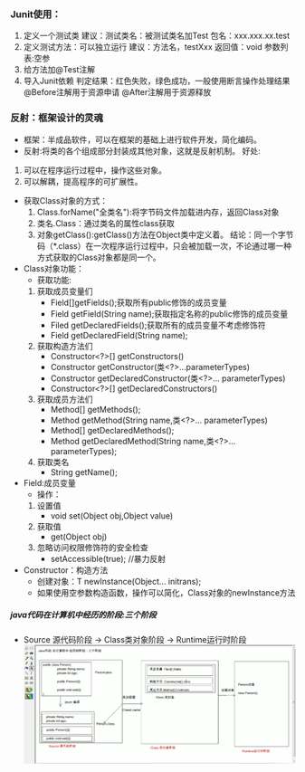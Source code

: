 ### Junit使用：
1. 定义一个测试类
建议：测试类名：被测试类名加Test
包名：xxx.xxx.xx.test
2. 定义测试方法：可以独立运行
建议：方法名，testXxx
返回值：void
参数列表:空参
3. 给方法加@Test注解
4. 导入Junit依赖
判定结果：红色失败，绿色成功，一般使用断言操作处理结果
@Before注解用于资源申请
@After注解用于资源释放
### 反射：框架设计的灵魂
* 框架：半成品软件，可以在框架的基础上进行软件开发，简化编码。
* 反射:将类的各个组成部分封装成其他对象，这就是反射机制。 好处:
1. 可以在程序运行过程中，操作这些对象。
2. 可以解耦，提高程序的可扩展性。
* 获取Class对象的方式：
  1. Class.forName("全类名"):将字节码文件加载进内存，返回Class对象
  2. 类名.Class：通过类名的属性class获取
  3. 对象getClass():getClass()方法在Object类中定义着。
  结论：同一个字节码（*.class）在一次程序运行过程中，只会被加载一次，不论通过哪一种方式获取的Class对象都是同一个。
* Class对象功能：
  * 获取功能:
  1. 获取成员变量们
     * Field[]getFields();获取所有public修饰的成员变量
     * Field getField(String name);获取指定名称的public修饰的成员变量
     * Filed getDeclaredFields();获取所有的成员变量不考虑修饰符
     * Field getDeclaredField(String name);
  2. 获取构造方法们
     * Constructor<?>[] getConstructors()
     * Constructor<T> getConstructor(类<?>...parameterTypes)
     * Constructor<T> getDeclaredConstructor(类<?>... parameterTypes)
     * Constructor<?>[] getDeclaredConstructors()
  3. 获取成员方法们
     * Method[] getMethods();
     * Method getMethod(String name,类<?>... parameterTypes)
     * Method[] getDeclaredMethods();
     * Method getDeclaredMethod(String name,类<?>... parameterTypes);
  4. 获取类名
     * String getName();
* Field:成员变量
    * 操作：
    1. 设置值
        * void set(Object obj,Object value)
    2. 获取值
        * get(Object obj)
    3. 忽略访问权限修饰符的安全检查
        * setAccessible(true); //暴力反射
* Constructor：构造方法
    * 创建对象：T newInstance(Object... initrans);
    * 如果使用空参数构造函数，操作可以简化，Class对象的newInstance方法
##### java代码在计算机中经历的阶段:三个阶段
* Source 源代码阶段 -> Class类对象阶段 -> Runtime运行时阶段
  ![](src/file/image/javaThree.jpg)
